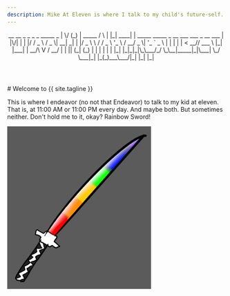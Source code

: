 ```yaml
---
description: Mike At Eleven is where I talk to my child's future-self.
---
```

<header> __  __ _ _           _   _   _____ _                                           
|  \/  (_) | _____   / \ | |_| ____| | _____   _____ _ __    ___ ___  _ __ ___  
| |\/| | | |/ / _ \ / _ \| __|  _| | |/ _ \ \ / / _ \ '_ \  / __/ _ \| '_ ` _ \ 
| |  | | |   <  __// ___ \ |_| |___| |  __/\ V /  __/ | | || (_| (_) | | | | | |
|_|  |_|_|_|\_\___/_/   \_\__|_____|_|\___| \_/ \___|_| |_(_)___\___/|_| |_| |_|</header>                                           
# Welcome to {{ site.tagline }}

This is where I endeavor (no not that Endeavor) to talk to my kid at eleven.
That is, at 11:00 AM or 11:00 PM every day. And maybe both. But sometimes
neither. Don't hold me to it, okay? Rainbow Sword!

![Rainbow Sword](/assets/images/rainbow-sword.jpg)
